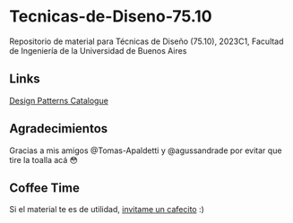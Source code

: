 # Tecnicas-de-Diseno-75.10
Repositorio de material para Técnicas de Diseño (75.10), 2023C1, Facultad de Ingeniería de la Universidad de Buenos Aires

## Links
[Design Patterns Catalogue](https://refactoring.guru/es/design-patterns)

## Agradecimientos
Gracias a mis amigos @Tomas-Apaldetti y @agussandrade por evitar que tire la toalla acá 😳

## Coffee Time
Si el material te es de utilidad, [invitame un cafecito](https://cafecito.app/gcc-cdimatteo) :)
